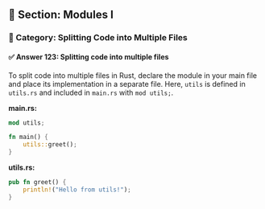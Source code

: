 ## 📘 Section: Modules I  
### 🔹 Category: Splitting Code into Multiple Files  
#### ✅ Answer 123: Splitting code into multiple files

To split code into multiple files in Rust, declare the module in your main file and place its implementation in a separate file. Here, `utils` is defined in `utils.rs` and included in `main.rs` with `mod utils;`.

**main.rs:**
```rust
mod utils;

fn main() {
    utils::greet();
}
```

**utils.rs:**
```rust
pub fn greet() {
    println!("Hello from utils!");
}
```
